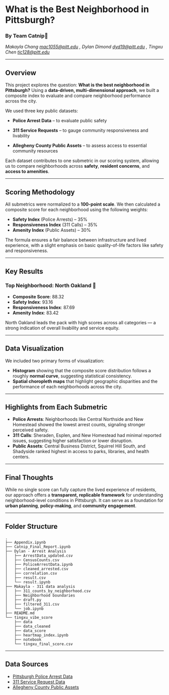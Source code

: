 # What is the Best Neighborhood in Pittsburgh?  
### By Team Catnip🌿  
*Makayla Chang mac1055@pitt.edu , Dylan Dimond dyd19@pitt.edu , Tingxu Chen tic128@pitt.edu*

---

## Overview

This project explores the question: **What is the best neighborhood in Pittsburgh?** Using a **data-driven, multi-dimensional approach**, we built a composite index to evaluate and compare neighborhood performance across the city.

We used three key public datasets:

- **Police Arrest Data** – to evaluate public safety  

- **311 Service Requests** – to gauge community responsiveness and livability  

- **Allegheny County Public Assets** – to assess access to essential community resources

Each dataset contributes to one submetric in our scoring system, allowing us to compare neighborhoods across **safety**, **resident concerns**, and **access to amenities**.

---

## Scoring Methodology

All submetrics were normalized to a **100-point scale**. We then calculated a composite score for each neighborhood using the following weights:

- **Safety Index** (Police Arrests) – 35%  
- **Responsiveness Index** (311 Calls) – 35%  
- **Amenity Index** (Public Assets) – 30%

The formula ensures a fair balance between infrastructure and lived experience, with a slight emphasis on basic quality-of-life factors like safety and responsiveness.

---

## Key Results

### **Top Neighborhood: North Oakland** 🎉  
- **Composite Score**: 88.32  
- **Safety Index**: 93.16  
- **Responsiveness Index**: 87.69  
- **Amenity Index**: 83.42  

North Oakland leads the pack with high scores across all categories — a strong indication of overall livability and service equity.

---

## Data Visualization

We included two primary forms of visualization:
- **Histogram** showing that the composite score distribution follows a roughly **normal curve**, suggesting statistical consistency.
- **Spatial choropleth maps** that highlight geographic disparities and the performance of each neighborhoods across the city.

---

## Highlights from Each Submetric

- **Police Arrests**: Neighborhoods like Central Northside and New Homestead showed the lowest arrest counts, signaling stronger perceived safety.
- **311 Calls**: Sheraden, Esplen, and New Homestead had minimal reported issues, suggesting higher satisfaction or lower disruption.
- **Public Assets**: Central Business District, Squirrel Hill South, and Shadyside ranked highest in access to parks, libraries, and health centers.

---

## Final Thoughts

While no single score can fully capture the lived experience of residents, our approach offers a **transparent, replicable framework** for understanding neighborhood-level conditions in Pittsburgh. It can serve as a foundation for **urban planning**, **policy-making**, and **community engagement**.

---
## Folder Structure

```
.
├── Appendix.ipynb
├── Catnip_Final_Report.ipynb
├── Dylan - Arrest Analysis
│   ├── ArrestData_updated.csv
│   ├── CensusCounts.csv
│   ├── PoliceArrestData.ipynb
│   ├── cleaned_arrested.csv
│   ├── correlation.csv
│   ├── result.csv
│   └── result.ipynb
├── Makayla - 311 data analysis
│   ├── 311_counts_by_neighborhood.csv
│   ├── Neighborhood boundaries
│   ├── draft.py
│   ├── filtered_311.csv
│   └── job.ipynb
├── README.md
└── tingxu_vibe_score
    ├── data
    ├── data_cleaned
    ├── data_score
    ├── heartmap_index.ipynb
    ├── notebook
    └── tingxu_final_score.csv

```
---

## Data Sources

- [Pittsburgh Police Arrest Data](https://data.wprdc.org/dataset/arrest-data)
- [311 Service Request Data](https://data.wprdc.org/dataset/311-data)
- [Allegheny County Public Assets](https://data.wprdc.org/dataset/allegheny-county-assets)
